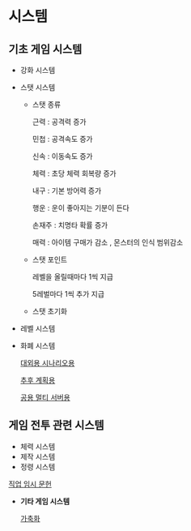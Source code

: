 # 시스템

## 기초 게임 시스템

- 강화 시스템
- 스탯 시스템
    - 스탯 종류
        
        근력 : 공격력 증가
        
        민첩 : 공격속도 증가
        
        신속 : 이동속도 증가
        
        체력 : 초당 체력 회복량 증가
        
        내구 : 기본 방어력 증가
        
        행운 :  운이 좋아지는 기분이 든다
        
        손재주 : 치명타 확률 증가
        
        매력 : 아이템 구매가 감소 , 몬스터의 인식 범위감소
        
    - 스탯 포인트
        
        레벨을 올릴때마다 1씩 지급
        
        5레벌마다 1씩 추가 지급 
        
    - 스탯 초기화
- 레벨 시스템
- 화폐 시스템
    
    [대외용 시나리오용](시스템/대외용_시나리오용.md)
    
    [추후 계획용](시스템/추후_계획용.md)
    
    [공용 멀티 서버용](시스템/공용_멀티_버용.md)
    

## 게임 전투 관련 시스템

- 체력 시스템
- 제작 시스템
- 정령 시스템

[직업 임시 문헌](시스템/직업_임시_문헌.md)

- **기타 게임 시스템**
    
    [가축화](시스템/가축화.md)